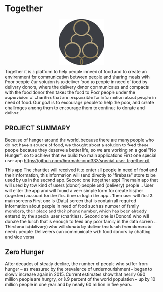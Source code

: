 # Together
<img src="lib/Screens/assests/togetherLogo.png" style = "display: block;margin-left: auto;margin-right: auto; width:150px ; height:150px">


Together it is a platform to help people inneed of food and to create an environment for communication between people and sharing meals with Poor people 
Our solution is to deliver food to people in need of food by delivery donors, where the delivery donor communicates and compacts with the food donor then takes the food to Poor people under the supervision of charities that are responsible for information about people in need of food. Our goal is to encourage people to help the poor, and create challenges among them to encourage them to continue to donate and deliver.

## PROJECT SUMMARY
Because of hunger around the world, because there are many people who do not have a source of food, we thought about a solution to feed these people because they deserve a better life, so we are working on a goal "No Hunger".
so to achieve that we build two main applications 
First one special user app 
https://github.com/Amrmahmoud333/special_user_together.git

This app The charities will received it to enter all people in need of food and their information, this information will send directly to "firebase" store to be used by us in the second app.
Second one (together app)
The main app that will used by tow kind of users (donor) people 
and (delivery) people ..
User will enter the app and will found a very simple form for create his/her (together) account for the first time or login the app..
Then user will find 3 main screens 
First one is (Data) screen that is contain all required information about people in need of food such as number of family members, their place and their phone number, which has been already entered by the special user (charities) .
Second one is (Donors) who will donate the lunch that is enough to feed any poor family in the data screen ..
Third one is(delivery) who will donate by deliver the lunch from donors to needy people.
Deliverers can communicate with food donors by chatting and vice versa

## Zero Hunger
After decades of steady decline, the number of people who suffer from hunger – as measured by the prevalence of undernourishment – began to slowly increase again in 2015. Current estimates show that nearly 690 million people are hungry, or 8.9 percent of the world population – up by 10 million people in one year and by nearly 60 million in five years.

